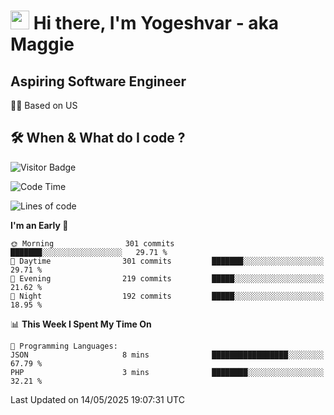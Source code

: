 <h1><img src="https://emojis.slackmojis.com/emojis/images/1531849430/4246/blob-sunglasses.gif?1531849430" width="30"/> Hi there, I'm Yogeshvar - aka Maggie</h1>

## Aspiring Software Engineer
🏂🏻  Based on US 

## 🛠 When & What do I code ?  

![Visitor Badge](https://visitor-badge.feriirawann.repl.co?username=yogeshvar&repo=yogeshvar&label=Visitors&style=plastic&color=%23457BFF&contentType=svg)

<!--START_SECTION:waka-->
![Code Time](http://img.shields.io/badge/Code%20Time-2%2C931%20hrs%2011%20mins-blue)

![Lines of code](https://img.shields.io/badge/From%20Hello%20World%20I%27ve%20Written-3.9%20million%20lines%20of%20code-blue)

**I'm an Early 🐤** 

```text
🌞 Morning                301 commits         ███████░░░░░░░░░░░░░░░░░░   29.71 % 
🌆 Daytime                301 commits         ███████░░░░░░░░░░░░░░░░░░   29.71 % 
🌃 Evening                219 commits         █████░░░░░░░░░░░░░░░░░░░░   21.62 % 
🌙 Night                  192 commits         █████░░░░░░░░░░░░░░░░░░░░   18.95 % 
```


📊 **This Week I Spent My Time On** 

```text
💬 Programming Languages: 
JSON                     8 mins              █████████████████░░░░░░░░   67.79 % 
PHP                      3 mins              ████████░░░░░░░░░░░░░░░░░   32.21 % 
```


 Last Updated on 14/05/2025 19:07:31 UTC
<!--END_SECTION:waka-->
